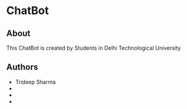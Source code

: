 # ChatBot
## About
This ChatBot is created by Students in Delhi Technological University

## Authors
* Trideep Sharma	
*
*
*
